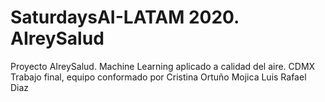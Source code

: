 # SaturdaysAI-LATAM 2020. AIreySalud
Proyecto AIreySalud. Machine Learning aplicado a calidad del aire. CDMX
Trabajo final, equipo conformado por
Cristina Ortuño Mojica
Luis Rafael Diaz
